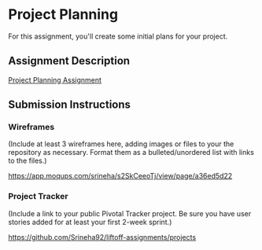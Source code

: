 # Project Planning
For this assignment, you'll create some initial plans for your project.

## Assignment Description
[Project Planning Assignment](https://education.launchcode.org/liftoff/assignments/planning/)

## Submission Instructions

### Wireframes

(Include at least 3 wireframes here, adding images or files to your the repository as necessary. Format them as a bulleted/unordered list with links to the files.)

https://app.moqups.com/srineha/s2SkCeeoTj/view/page/a36ed5d22

### Project Tracker

(Include a link to your public Pivotal Tracker project. Be sure you have user stories added for at least your first 2-week sprint.)

https://github.com/Srineha92/liftoff-assignments/projects
